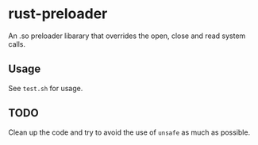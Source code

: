 # rust-preloader

An .so preloader libarary that overrides the open, close and read system calls.

## Usage

See `test.sh` for usage.

## TODO

Clean up the code and try to avoid the use of `unsafe` as much as possible.